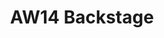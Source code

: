 ---
title: AW14 Backstage
images:
- "/uploads/aw14/backstage/helen-lawrence-aw15-backstage-01.jpg"
- "/uploads/aw14/backstage/helen-lawrence-aw15-backstage-02.jpg"
- "/uploads/aw14/backstage/helen-lawrence-aw15-backstage-03.jpg"
- "/uploads/aw14/backstage/helen-lawrence-aw15-backstage-04.jpg"
- "/uploads/aw14/backstage/helen-lawrence-aw15-backstage-05.jpg"
- "/uploads/aw14/backstage/helen-lawrence-aw15-backstage-06.jpg"
- "/uploads/aw14/backstage/helen-lawrence-aw15-backstage-07.jpg"
- "/uploads/aw14/backstage/helen-lawrence-aw15-backstage-08.jpg"
- "/uploads/aw14/backstage/helen-lawrence-aw15-backstage-09.jpg"
- "/uploads/aw14/backstage/helen-lawrence-aw15-backstage-10.jpg"
- "/uploads/aw14/backstage/helen-lawrence-aw15-backstage-11.jpg"
- "/uploads/aw14/backstage/helen-lawrence-aw15-backstage-12.jpg"
- "/uploads/aw14/backstage/helen-lawrence-aw15-backstage-13.jpg"
- "/uploads/aw14/backstage/helen-lawrence-aw15-backstage-14.jpg"
- "/uploads/aw14/backstage/helen-lawrence-aw15-backstage-15.jpg"
- "/uploads/aw14/backstage/helen-lawrence-aw15-backstage-16.jpg"
- "/uploads/aw14/backstage/helen-lawrence-aw15-backstage-17.jpg"
- "/uploads/aw14/backstage/helen-lawrence-aw15-backstage-18.jpg"
- "/uploads/aw14/backstage/helen-lawrence-aw15-backstage-19.jpg"
- "/uploads/aw14/backstage/helen-lawrence-aw15-backstage-20.jpg"
- "/uploads/aw14/backstage/helen-lawrence-aw15-backstage-21.jpg"
layout: collection
---